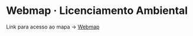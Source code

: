 # Webmap · Licenciamento Ambiental

Link para acesso ao mapa
→ [Webmap][mapa]

[mapa]: https://arcgis.itajai.sc.gov.br/portal/apps/webappviewer/index.html?id=3eb9d40fe0864176858c5288ff50f89d
